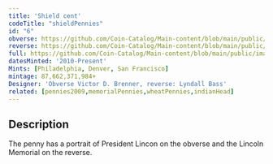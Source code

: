 ```yaml
---
title: 'Shield cent'
codeTitle: "shieldPennies"
id: "6"
obverse: https://github.com/Coin-Catalog/Main-content/blob/main/public/images/pennies/SC/PNGs/shieldPenniesObverse.png?raw=true
reverse: https://github.com/Coin-Catalog/Main-content/blob/main/public/images/pennies/SC/PNGs/shieldPenniesReverse.png?raw=true
full: https://github.com/Coin-Catalog/Main-content/blob/main/public/images/pennies/SC/PNGs/shieldPennies.png?raw=true
datesMinted: '2010-Present'
Mints: [Philadelphia, Denver, San Francisco]
mintage: 87,662,371,984+
Designer: 'Obverse Victor D. Brenner, reverse: Lyndall Bass'
related: [pennies2009,memorialPennies,wheatPennies,indianHead]
---
```


## Description

The penny has a portrait of President Lincon on the obverse and the Lincoln Memorial on the reverse.
